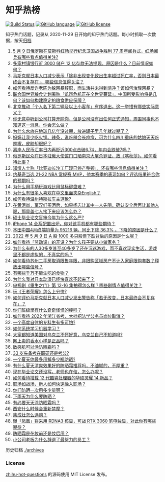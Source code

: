 # 知乎热榜
[![Build Status](https://github.com/ToWeLong/zhihu-hot-questions/workflows/CI/badge.svg)](https://github.com/ToWeLong/zhihu-hot-questions/actions)
[![GitHub language](https://img.shields.io/badge/language-golang-orange.svg)](https://golang.org/)
[![GitHub license](https://img.shields.io/github/license/ToWeLong/zhihu-hot-questions)](https://github.com/ToWeLong/zhihu-hot-questions/blob/main/LICENSE)

知乎热门话题，记录从 2020-11-29 日开始的知乎热门话题。每小时抓取一次数据，按天[归档](./archives)

<!-- BEGIN -->

1. [5 月 9 日俄罗斯在莫斯科红场举行纪念卫国战争胜利 77 周年阅兵式，红场阅兵有哪些看点值得关注?](https://www.zhihu.com/question/531937490)
1. [多家村镇银行近 3000 储户 12 亿存款无法提现，原因是什么？目前情况如何？](https://www.zhihu.com/question/531842561)
1. [马斯克就日本人口减少表示「除非出现变化致出生率超过死亡率，否则日本最终会不复存在」，哪些信息值得关注？](https://www.zhihu.com/question/531968687)
1. [如何看待反诈老陈为躲网暴辞职，而生活并未得到清净？该如何治理网暴？](https://www.zhihu.com/question/531942717)
1. [联合国世界粮食计划署称「饥饿危机正在全世界蔓延」，中国所受影响将是几何？该如何构建稳定的粮食供应保障？](https://www.zhihu.com/question/531411110)
1. [北京推动「个人名下第二辆及以上小客车」有序退出，这一举措有哪些实际意义？](https://www.zhihu.com/question/531970774)
1. [你无意中听到公司打算开除你，但是公司没有出任何正式通知，周围同事也不知道这一消息，你会怎么做？](https://www.zhihu.com/question/374626316)
1. [为什么水放在地球几亿年没过期，放进罐子里几年就过期了？](https://www.zhihu.com/question/347091901)
1. [妈妈让我少吃火锅、辣条，说吃辣会长痘痘，可为什么四川重庆的姑娘天天吃辣椒，皮肤却很好？](https://www.zhihu.com/question/531425154)
1. [离岸人民币汇率日内再贬近300点击破6.74，年内会跌破7吗？](https://www.zhihu.com/question/531969888)
1. [俄罗斯民众在日本驻俄大使馆门口晒南京大屠杀罪证、放《喀秋莎》，如何看待此事？](https://www.zhihu.com/question/531984587)
1. [知情人士称「比亚迪长沙工厂现已停产整顿」，还有哪些信息值得关注？](https://www.zhihu.com/question/532009683)
1. [约基奇当选 21-22 NBA 常规赛 MVP，他本赛季的表现如何？评选结果符合你的预期吗？](https://www.zhihu.com/question/532042357)
1. [为什么用手柄玩游戏比用鼠标键盘难？](https://www.zhihu.com/question/339542958)
1. [为什么有很多人喜欢在中文里面夹杂English？](https://www.zhihu.com/question/19582937)
1. [如何看待温州特斯拉车主道歉?](https://www.zhihu.com/question/532035806)
1. [在黄泥岗，军汉们买酒后，如果杨志让其中一人先喝，确认安全后再让其他人喝，那晁盖七人接下来应该怎么办？](https://www.zhihu.com/question/531742410)
1. [硕士毕业论文盲审今年为什么这么严?](https://www.zhihu.com/question/529908526)
1. [iPhone 14 全系配置出炉，你对该手机都有哪些期待？](https://www.zhihu.com/question/531563172)
1. [本田中国4月终端销量为 95216 辆，同比下降 36.3% ，下降的原因是什么？](https://www.zhihu.com/question/531742001)
1. [2022 年 5 月 9 日 A 股 1000 多只股票下跌背后的原因是什么呢？](https://www.zhihu.com/question/531985983)
1. [如何看待「劳动课」的开设？为什么孩子要从小做家务？](https://www.zhihu.com/question/531560278)
1. [为什么有的人30多岁甚至40多岁了还在沉迷游戏，而不喜欢现实生活，游戏里不都是虚拟的，不真实的吗？](https://www.zhihu.com/question/526112110)
1. [如何看待苏州二手房取消限售年限，非限购区域房产不计入家庭限购套数？释放出哪些信号？](https://www.zhihu.com/question/531945855)
1. [有哪些千万不能生吃的食物？](https://www.zhihu.com/question/530607793)
1. [为什么我对日本动漫已经快喜欢不起来了？](https://www.zhihu.com/question/264393711)
1. [电视剧《重生之门》第 12-16 集拍得怎么样？哪些剧情点值得关注？](https://www.zhihu.com/question/531331111)
1. [玩《王者荣耀》怎么上分快?](https://www.zhihu.com/question/342783440)
1. [如何评价马斯克就日本人口减少发出警告称「若无改变，日本最终会不复存在」？](https://www.zhihu.com/question/531963207)
1. [你们班级里有什么奇奇怪怪的梗吗？](https://www.zhihu.com/question/525827171)
1. [如何看待 2022 年浙江省考，大批招法学公务员岗位取消？](https://www.zhihu.com/question/531874104)
1. [一个高度自律的专科生有多可怕?](https://www.zhihu.com/question/359191179)
1. [如何系统学习机器学习？](https://www.zhihu.com/question/266291909)
1. [大家都知道美国对乌克兰不怀好意，乌克兰自己不知道吗?](https://www.zhihu.com/question/531894279)
1. [网上卖的香水小样是正品吗？](https://www.zhihu.com/question/322673240)
1. [敏感肌可以涂防晒霜吗？](https://www.zhihu.com/question/454822102)
1. [33 岁先备考在职研还是考公?](https://www.zhihu.com/question/529850468)
1. [一个夏天你最多用掉多少瓶防晒?](https://www.zhihu.com/question/457618405)
1. [有什么夏天清爽效果好的防晒霜推荐吗，不油腻的，不厚重？](https://www.zhihu.com/question/459007567)
1. [现在毕业论文还没写，老师也在催，怎么办呢？](https://www.zhihu.com/question/387967401)
1. [如何看待搭载 12 代酷睿处理器的华硕灵耀 14 新品？](https://www.zhihu.com/question/525452176)
1. [职场如战场，新人如何快速融入职场？](https://www.zhihu.com/question/523408498)
1. [你们防晒一次用多少量啊？](https://www.zhihu.com/question/454017542)
1. [下雨天为什么要防晒？](https://www.zhihu.com/question/462712916)
1. [有必要天天涂防晒霜吗？](https://www.zhihu.com/question/519841306)
1. [西安什么时候会重新禁摩？](https://www.zhihu.com/question/524240071)
1. [集成灶怎么选购？](https://www.zhihu.com/question/263577169)
1. [曝「凤凰」将采用 RDNA3 核显，可战 RTX 3060 笔电独显，对此你有哪些期待？](https://www.zhihu.com/question/531945406)
1. [防晒霜是在妆前还是妆后用？](https://www.zhihu.com/question/459397347)
1. [小公司老板为什么辞退了最努力的员工？](https://www.zhihu.com/question/531259902)

<!-- END -->

历史归档 [./archives](./archives)


### License
[zhihu-hot-questions](https://github.com/towelong/zhihu-hot-questions) 的源码使用 MIT License 发布。